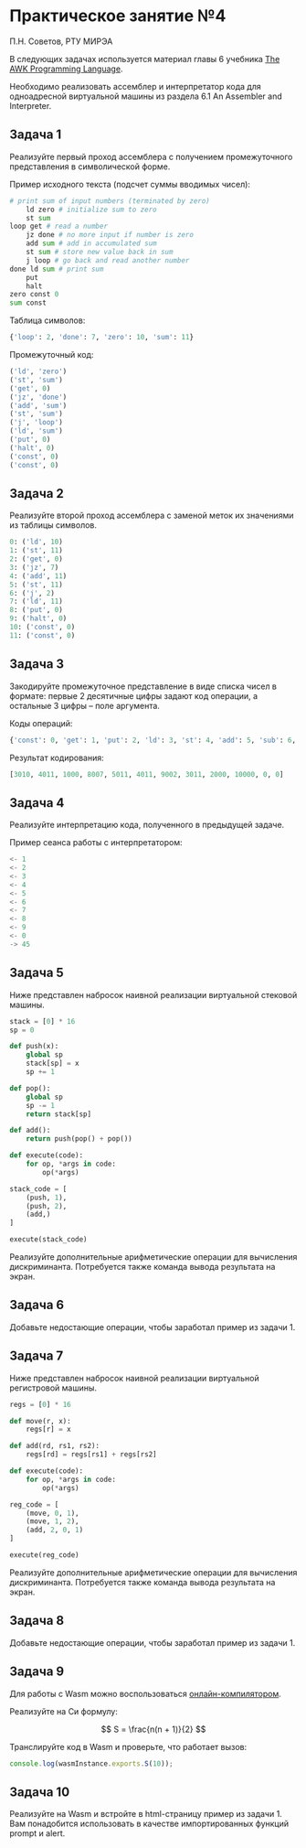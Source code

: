 # Практическое занятие №4

П.Н. Советов, РТУ МИРЭА

В следующих задачах используется материал главы 6 учебника [The AWK Programming Language](https://cdn.hackaday.io/files/255831094543072/The_AWK_Programming_Language.pdf).

Необходимо реализовать ассемблер и интерпретатор кода для одноадресной виртуальной машины из раздела 6.1 An Assembler and Interpreter.

## Задача 1

Реализуйте первый проход ассемблера с получением промежуточного представления в символической форме.

Пример исходного текста (подсчет суммы вводимых чисел):

```python
# print sum of input numbers (terminated by zero)
    ld zero # initialize sum to zero
    st sum
loop get # read a number
    jz done # no more input if number is zero
    add sum # add in accumulated sum
    st sum # store new value back in sum
    j loop # go back and read another number
done ld sum # print sum
    put
    halt
zero const 0
sum const
```

Таблица символов:

```python
{'loop': 2, 'done': 7, 'zero': 10, 'sum': 11}
```

Промежуточный код:

```python
('ld', 'zero')
('st', 'sum')
('get', 0)
('jz', 'done')
('add', 'sum')
('st', 'sum')
('j', 'loop')
('ld', 'sum')
('put', 0)
('halt', 0)
('const', 0)
('const', 0)
```

## Задача 2

Реализуйте второй проход ассемблера с заменой меток их значениями из таблицы символов.

```python
0: ('ld', 10)
1: ('st', 11)
2: ('get', 0)
3: ('jz', 7)
4: ('add', 11)
5: ('st', 11)
6: ('j', 2)
7: ('ld', 11)
8: ('put', 0)
9: ('halt', 0)
10: ('const', 0)
11: ('const', 0)
```

## Задача 3

Закодируйте промежуточное представление в виде списка чисел в формате: первые 2 десятичные цифры задают код операции, а остальные 3 цифры – поле аргумента.

Коды операций:

```python
{'const': 0, 'get': 1, 'put': 2, 'ld': 3, 'st': 4, 'add': 5, 'sub': 6, 'jpos': 7, 'jz': 8, 'j': 9, 'halt': 10}
```

Результат кодирования:

```python
[3010, 4011, 1000, 8007, 5011, 4011, 9002, 3011, 2000, 10000, 0, 0]
```

## Задача 4

Реализуйте интерпретацию кода, полученного в предыдущей задаче.

Пример сеанса работы с интерпретатором:

```python
<- 1
<- 2
<- 3
<- 4
<- 5
<- 6
<- 7
<- 8
<- 9
<- 0
-> 45
```

## Задача 5

Ниже представлен набросок наивной реализации виртуальной стековой машины.

```Python
stack = [0] * 16
sp = 0

def push(x):
    global sp
    stack[sp] = x
    sp += 1

def pop():
    global sp
    sp -= 1
    return stack[sp]

def add():
    return push(pop() + pop())

def execute(code):
    for op, *args in code:
        op(*args)

stack_code = [
    (push, 1),
    (push, 2),
    (add,)
]

execute(stack_code)
```

Реализуйте дополнительные арифметические операции для вычисления дискриминанта. Потребуется также команда вывода результата на экран.

## Задача 6

Добавьте недостающие операции, чтобы заработал пример из задачи 1.

## Задача 7

Ниже представлен набросок наивной реализации виртуальной регистровой машины.

```Python
regs = [0] * 16

def move(r, x):
    regs[r] = x

def add(rd, rs1, rs2):
    regs[rd] = regs[rs1] + regs[rs2]

def execute(code):
    for op, *args in code:
        op(*args)

reg_code = [
    (move, 0, 1),
    (move, 1, 2),
    (add, 2, 0, 1)
]

execute(reg_code)
```

Реализуйте дополнительные арифметические операции для вычисления дискриминанта. Потребуется также команда вывода результата на экран.

## Задача 8

Добавьте недостающие операции, чтобы заработал пример из задачи 1.

## Задача 9

Для работы с Wasm можно воспользоваться [онлайн-компилятором](https://wasdk.github.io/WasmFiddle/).

Реализуйте на Си формулу:

$$
S = \frac{n(n + 1)}{2}
$$

Транслируйте код в Wasm и проверьте, что работает вызов:

```JavaScript
console.log(wasmInstance.exports.S(10));
```

## Задача 10

Реализуйте на Wasm и встройте в html-страницу пример из задачи 1. Вам понадобится использовать в качестве импортированных функций prompt и alert.


